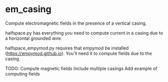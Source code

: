 # em_casing
 Compute electromagnetic fields in the presence of a vertical casing.

 halfspace.py has everything you need to compute current in a casing due to a horizontal grounded wire.

 halfspace_empymod.py requires that empymod be installed (https://empymod.github.io). You'll need it to compute fields due to the casing.

 TODO:
 Compute magnetic fields
 Include multiple casings
 Add example of computing fields
